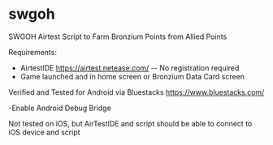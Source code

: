 # swgoh
SWGOH Airtest Script to Farm Bronzium Points from Allied Points

Requirements: 
- AirtestIDE https://airtest.netease.com/
-- No registration required
- Game launched and in home screen or Bronzium Data Card screen

Verified and Tested for Android via Bluestacks
https://www.bluestacks.com/

-Enable Android Debug Bridge

Not tested on iOS, but AirTestIDE and script should be able to connect to iOS device and script
